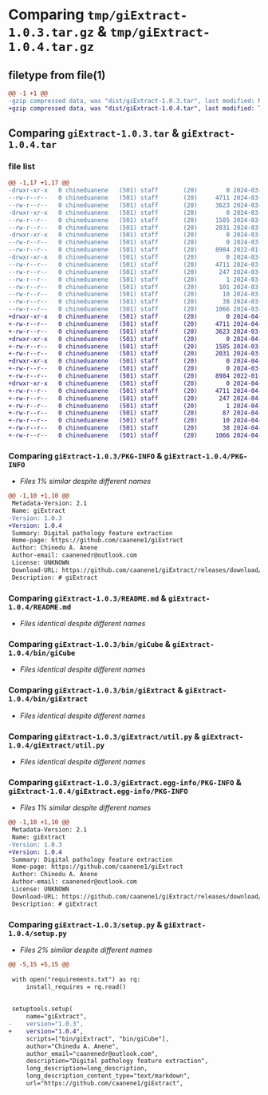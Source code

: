# Comparing `tmp/giExtract-1.0.3.tar.gz` & `tmp/giExtract-1.0.4.tar.gz`

## filetype from file(1)

```diff
@@ -1 +1 @@
-gzip compressed data, was "dist/giExtract-1.0.3.tar", last modified: Mon Mar 11 04:58:57 2024, max compression
+gzip compressed data, was "dist/giExtract-1.0.4.tar", last modified: Thu Apr 11 14:44:15 2024, max compression
```

## Comparing `giExtract-1.0.3.tar` & `giExtract-1.0.4.tar`

### file list

```diff
@@ -1,17 +1,17 @@
-drwxr-xr-x   0 chineduanene   (501) staff       (20)        0 2024-03-11 04:58:57.027783 giExtract-1.0.3/
--rw-r--r--   0 chineduanene   (501) staff       (20)     4711 2024-03-11 04:58:57.027414 giExtract-1.0.3/PKG-INFO
--rw-r--r--   0 chineduanene   (501) staff       (20)     3623 2024-03-08 11:03:19.000000 giExtract-1.0.3/README.md
-drwxr-xr-x   0 chineduanene   (501) staff       (20)        0 2024-03-11 04:58:57.023122 giExtract-1.0.3/bin/
--rw-r--r--   0 chineduanene   (501) staff       (20)     1585 2024-03-05 22:30:10.000000 giExtract-1.0.3/bin/giCube
--rw-r--r--   0 chineduanene   (501) staff       (20)     2031 2024-03-06 17:17:57.000000 giExtract-1.0.3/bin/giExtract
-drwxr-xr-x   0 chineduanene   (501) staff       (20)        0 2024-03-11 04:58:57.024422 giExtract-1.0.3/giExtract/
--rw-r--r--   0 chineduanene   (501) staff       (20)        0 2024-03-06 17:50:34.000000 giExtract-1.0.3/giExtract/__init__.py
--rw-r--r--   0 chineduanene   (501) staff       (20)     8984 2022-01-11 16:46:37.000000 giExtract-1.0.3/giExtract/util.py
-drwxr-xr-x   0 chineduanene   (501) staff       (20)        0 2024-03-11 04:58:57.026876 giExtract-1.0.3/giExtract.egg-info/
--rw-r--r--   0 chineduanene   (501) staff       (20)     4711 2024-03-11 04:58:56.000000 giExtract-1.0.3/giExtract.egg-info/PKG-INFO
--rw-r--r--   0 chineduanene   (501) staff       (20)      247 2024-03-11 04:58:56.000000 giExtract-1.0.3/giExtract.egg-info/SOURCES.txt
--rw-r--r--   0 chineduanene   (501) staff       (20)        1 2024-03-11 04:58:56.000000 giExtract-1.0.3/giExtract.egg-info/dependency_links.txt
--rw-r--r--   0 chineduanene   (501) staff       (20)      101 2024-03-11 04:58:56.000000 giExtract-1.0.3/giExtract.egg-info/requires.txt
--rw-r--r--   0 chineduanene   (501) staff       (20)       10 2024-03-11 04:58:56.000000 giExtract-1.0.3/giExtract.egg-info/top_level.txt
--rw-r--r--   0 chineduanene   (501) staff       (20)       38 2024-03-11 04:58:57.027917 giExtract-1.0.3/setup.cfg
--rw-r--r--   0 chineduanene   (501) staff       (20)     1066 2024-03-11 04:48:11.000000 giExtract-1.0.3/setup.py
+drwxr-xr-x   0 chineduanene   (501) staff       (20)        0 2024-04-11 14:44:15.954097 giExtract-1.0.4/
+-rw-r--r--   0 chineduanene   (501) staff       (20)     4711 2024-04-11 14:44:15.953778 giExtract-1.0.4/PKG-INFO
+-rw-r--r--   0 chineduanene   (501) staff       (20)     3623 2024-03-08 11:03:19.000000 giExtract-1.0.4/README.md
+drwxr-xr-x   0 chineduanene   (501) staff       (20)        0 2024-04-11 14:44:15.949257 giExtract-1.0.4/bin/
+-rw-r--r--   0 chineduanene   (501) staff       (20)     1585 2024-03-05 22:30:10.000000 giExtract-1.0.4/bin/giCube
+-rw-r--r--   0 chineduanene   (501) staff       (20)     2031 2024-03-06 17:17:57.000000 giExtract-1.0.4/bin/giExtract
+drwxr-xr-x   0 chineduanene   (501) staff       (20)        0 2024-04-11 14:44:15.950528 giExtract-1.0.4/giExtract/
+-rw-r--r--   0 chineduanene   (501) staff       (20)        0 2024-03-06 17:50:34.000000 giExtract-1.0.4/giExtract/__init__.py
+-rw-r--r--   0 chineduanene   (501) staff       (20)     8984 2022-01-11 16:46:37.000000 giExtract-1.0.4/giExtract/util.py
+drwxr-xr-x   0 chineduanene   (501) staff       (20)        0 2024-04-11 14:44:15.953136 giExtract-1.0.4/giExtract.egg-info/
+-rw-r--r--   0 chineduanene   (501) staff       (20)     4711 2024-04-11 14:44:15.000000 giExtract-1.0.4/giExtract.egg-info/PKG-INFO
+-rw-r--r--   0 chineduanene   (501) staff       (20)      247 2024-04-11 14:44:15.000000 giExtract-1.0.4/giExtract.egg-info/SOURCES.txt
+-rw-r--r--   0 chineduanene   (501) staff       (20)        1 2024-04-11 14:44:15.000000 giExtract-1.0.4/giExtract.egg-info/dependency_links.txt
+-rw-r--r--   0 chineduanene   (501) staff       (20)       87 2024-04-11 14:44:15.000000 giExtract-1.0.4/giExtract.egg-info/requires.txt
+-rw-r--r--   0 chineduanene   (501) staff       (20)       10 2024-04-11 14:44:15.000000 giExtract-1.0.4/giExtract.egg-info/top_level.txt
+-rw-r--r--   0 chineduanene   (501) staff       (20)       38 2024-04-11 14:44:15.954295 giExtract-1.0.4/setup.cfg
+-rw-r--r--   0 chineduanene   (501) staff       (20)     1066 2024-04-11 14:43:35.000000 giExtract-1.0.4/setup.py
```

### Comparing `giExtract-1.0.3/PKG-INFO` & `giExtract-1.0.4/PKG-INFO`

 * *Files 1% similar despite different names*

```diff
@@ -1,10 +1,10 @@
 Metadata-Version: 2.1
 Name: giExtract
-Version: 1.0.3
+Version: 1.0.4
 Summary: Digital pathology feature extraction
 Home-page: https://github.com/caanene1/giExtract
 Author: Chinedu A. Anene
 Author-email: caanenedr@outlook.com
 License: UNKNOWN
 Download-URL: https://github.com/caanene1/giExtract/releases/download/1.0.6/giExtract-1.0.1-py3-none-any.whl
 Description: # giExtract
```

### Comparing `giExtract-1.0.3/README.md` & `giExtract-1.0.4/README.md`

 * *Files identical despite different names*

### Comparing `giExtract-1.0.3/bin/giCube` & `giExtract-1.0.4/bin/giCube`

 * *Files identical despite different names*

### Comparing `giExtract-1.0.3/bin/giExtract` & `giExtract-1.0.4/bin/giExtract`

 * *Files identical despite different names*

### Comparing `giExtract-1.0.3/giExtract/util.py` & `giExtract-1.0.4/giExtract/util.py`

 * *Files identical despite different names*

### Comparing `giExtract-1.0.3/giExtract.egg-info/PKG-INFO` & `giExtract-1.0.4/giExtract.egg-info/PKG-INFO`

 * *Files 1% similar despite different names*

```diff
@@ -1,10 +1,10 @@
 Metadata-Version: 2.1
 Name: giExtract
-Version: 1.0.3
+Version: 1.0.4
 Summary: Digital pathology feature extraction
 Home-page: https://github.com/caanene1/giExtract
 Author: Chinedu A. Anene
 Author-email: caanenedr@outlook.com
 License: UNKNOWN
 Download-URL: https://github.com/caanene1/giExtract/releases/download/1.0.6/giExtract-1.0.1-py3-none-any.whl
 Description: # giExtract
```

### Comparing `giExtract-1.0.3/setup.py` & `giExtract-1.0.4/setup.py`

 * *Files 2% similar despite different names*

```diff
@@ -5,15 +5,15 @@
 
 with open("requirements.txt") as rq:
     install_requires = rq.read()
 
 
 setuptools.setup(
     name="giExtract",
-    version="1.0.3",
+    version="1.0.4",
     scripts=["bin/giExtract", "bin/giCube"],
     author="Chinedu A. Anene",
     author_email="caanenedr@outlook.com",
     description="Digital pathology feature extraction",
     long_description=long_description,
     long_description_content_type="text/markdown",
     url="https://github.com/caanene1/giExtract",
```

